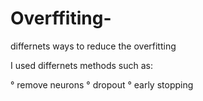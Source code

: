 # Overffiting-
differnets ways to reduce the overfitting

I used differnets methods such as:

 °  remove neurons
 °  dropout
 °  early stopping
